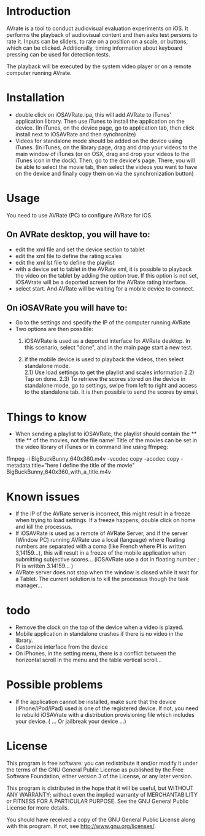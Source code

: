 # Introduction

AVrate is a tool to conduct audiovisual evaluation experiments on iOS.
It performs the playback of audiovisual content and then asks test persons to rate it. Inputs can be sliders, to rate on a position on a scale, or buttons, which can be clicked. Additionally, timing information about keyboard pressing can be used for detection tests. 

The playback will be executed by the system video player or on a remote computer running AVrate.


# Installation
+ double click on iOSAVRate.ipa, this will add AVRate to iTunes' application library. Then use iTunes to install the application on the device. (In iTunes, on the device page, go to application tab, then click install next to iOSAVRate and then synchronize)
+ Videos for standalone mode should be added on the device using iTunes. (In iTunes, on the library page, drag and drop your videos to the main window of iTunes (or on OSX, drag and drop your videos to the iTunes icon in the dock). Then, go to the device's page. There, you will be able to select the movie tab, then select the videos you want to have on the device and finally copy them on via the synchronization button) 


# Usage

You need to use AVRate (PC) to configure AVRate for iOS.

## On AVRate desktop, you will have to:
  - edit the xml file and set the device section to tablet
  - edit the xml file to define the rating scales
  - edit the xml lst file to define the playlist
  - with a device set to tablet in the AVRate xml, it is possible to playback the video on the tablet by adding the option <playondevice>true</playondevice>. If this option is not set, iOSAVrate will be a deported screen for the AVRate rating interface. 
  - select start. And AVRate will be waiting for a mobile device to connect.


## On iOSAVRate you will have to:

  - Go to the settings and specify the IP of the computer running AVRate
  - Two options are then possible: 
      1) iOSAVRate is used as a deported interface for AVRate desktop. In this scenario, select "done", and in the main page start a new test. 

      2) if the mobile device is used to playback the videos, then select standalone mode.  
      2.1) Use load settings to get the playlist and scales information
      2.2) Tap on done.
      2.3) To retrieve the scores stored on the device in standalone mode, go to settings, swipe from left to right and access to the standalone tab. It is then possible to send the scores by email. 


# Things to know
+ When sending a playlist to iOSAVRate, the playlist should contain the ** title ** of the movies, not the file name! Title of the movies can be set in the video library of iTunes or in command line using ffmpeg:

ffmpeg -i BigBuckBunny_640x360.m4v -vcodec copy -acodec copy -metadata title="here I define the title of the movie" BigBuckBunny_640x360_with_a_title.m4v



# Known issues
- If the IP of the AVRate server is incorrect, this might result in a freeze when trying to load settings. If a freeze happens, double click on home and kill the processus.
- If iOSAVRate is used as a remote of AVRate Server, and if the server (Window PC) running AVRate use a local (language) where floating numbers are separated with a coma (like French where PI is written 3,14159...), this will result in a freeze of the mobile application when submitting subjective scores... (iOSAVRate use a dot in floating number ; PI is written 3.14159... )
- AVRate server does not stop when the window is closed while it wait for a Tablet. The current solution is to kill the processus though the task manager...

# todo
+ Remove the clock on the top of the device when a video is played.
+ Mobile application in standalone crashes if there is no video in the library.
+ Customize interface from the device
+ On iPhones, in the setting menu, there is a conflict between the horizontal scroll in the menu and the table vertical scroll...  

# Possible problems
- If the application cannot be installed, make sure that the device (iPhone/iPod/iPad) used is one of the registered device. If not, you need to rebuild iOSAVrate with a distribution provisioning file which includes your device. ( ... Or jailbreak your device ...)


# License

This program is free software: you can redistribute it and/or modify it under the terms of the GNU General Public License as published by the Free Software Foundation, either version 3 of the License, or any later version.

This program is distributed in the hope that it will be useful, but WITHOUT ANY WARRANTY; without even the implied warranty of MERCHANTABILITY or FITNESS FOR A PARTICULAR PURPOSE. See the GNU General Public License for more details.

You should have received a copy of the GNU General Public License along with this program. If not, see http://www.gnu.org/licenses/.

